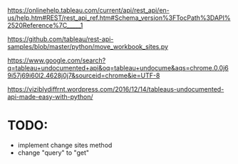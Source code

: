 https://onlinehelp.tableau.com/current/api/rest_api/en-us/help.htm#REST/rest_api_ref.htm#Schema_version%3FTocPath%3DAPI%2520Reference%7C_____1

https://github.com/tableau/rest-api-samples/blob/master/python/move_workbook_sites.py

https://www.google.com/search?q=tableau+undocumented+api&oq=tableau+undocume&aqs=chrome.0.0j69i57j69i60l2.4628j0j7&sourceid=chrome&ie=UTF-8

https://viziblydiffrnt.wordpress.com/2016/12/14/tableaus-undocumented-api-made-easy-with-python/


# TODO:
 - implement change sites method
 - change "query" to "get"
 
